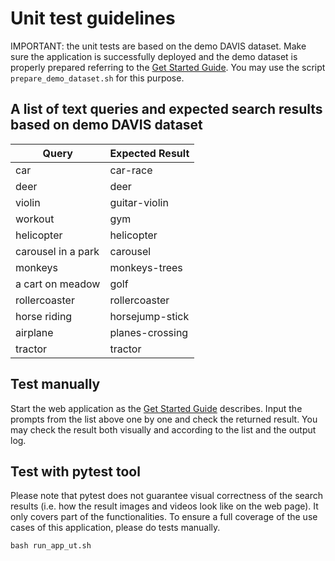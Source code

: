 # Unit test guidelines
IMPORTANT: the unit tests are based on the demo DAVIS dataset. Make sure the application is successfully deployed and the demo dataset is properly prepared referring to the [Get Started Guide](../docs/user-guide/Get-Started-Guide.md). You may use the script `prepare_demo_dataset.sh` for this purpose.

## A list of text queries and expected search results based on demo DAVIS dataset

| Query                  | Expected Result   |
|------------------------|-------------------|
| car                   | car-race          |
| deer                  | deer              |
| violin                | guitar-violin     |
| workout               | gym               |
| helicopter            | helicopter        |
| carousel in a park    | carousel          |
| monkeys               | monkeys-trees     |
| a cart on meadow      | golf              |
| rollercoaster         | rollercoaster     |
| horse riding          | horsejump-stick   |
| airplane              | planes-crossing   |
| tractor               | tractor           |

## Test manually
Start the web application as the [Get Started Guide](../docs/user-guide/Get-Started-Guide.md) describes. Input the prompts from the list above one by one and check the returned result. You may check the result both visually and according to the list and the output log.

## Test with pytest tool
Please note that pytest does not guarantee visual correctness of the search results (i.e. how the result images and videos look like on the web page). It only covers part of the functionalities. To ensure a full coverage of the use cases of this application, please do tests manually.

```
bash run_app_ut.sh
```